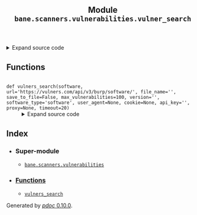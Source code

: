<body>
<main>
<article id="content">
<header>
<h1 class="title">Module <code>bane.scanners.vulnerabilities.vulner_search</code></h1>
</header>
<section id="section-intro">
<details class="source">
<summary>
<span>Expand source code</span>
</summary>
<pre><code class="python">from bane.scanners.vulnerabilities.utils import *

def vulners_search(
    software,
    url=&#34;https://vulners.com/api/v3/burp/software/&#34;,
    file_name=&#34;&#34;,
    save_to_file=False,
    max_vulnerabilities=100,
    version=&#34;&#34;,
    software_type=&#34;software&#34;,
    user_agent=None,
    cookie=None,
    api_key=&#39;&#39;,
    proxy=None,
    timeout=20,
):
    if api_key==None:
        api_key=&#39;&#39;
    if not file_name:
        if version:
            file_name = software + &#34;_&#34; + version.replace(&#34;.&#34;, &#34;-&#34;)
        else:
            file_name = software
    if user_agent:
        us = user_agent
    else:
        us = random.choice(ua)
    if cookie:
        hea = {&#34;User-Agent&#34;: us, &#34;Cookie&#34;: cookie}
    else:
        hea = {&#34;User-Agent&#34;: us}
    try:
        ver = &#34;&#34;
        if version:
            ver = version
        max_vuln = 100
        if max_vulnerabilities:
            max_vuln = max_vulnerabilities
        ty = &#34;software&#34;
        if software_type:
            ty = software_type
        if ty not in [&#34;software&#34;, &#34;cpe&#34;]:
            raise Exception(&#39;type must be: &#34;software&#34; or &#34;cpe&#34;&#39;)
        d = {
            &#34;maxVulnerabilities&#34;: max_vuln,
            &#34;version&#34;: ver,
            &#34;type&#34;: ty,
            &#34;software&#34;: software,
            &#39;apikey&#39;:api_key
        }
        r = requests.Session().get(
            url,
            params=d,
            headers=hea,
            proxies=proxy,
            timeout=timeout,
            verify=False,
        )
        c = json.loads(r.text)
        if c[&#34;result&#34;] == &#34;OK&#34;:
            if save_to_file==True:
                with open(file_name.split(&#34;.&#34;)[0] + &#34;.json&#34;, &#34;w&#34;) as outfile:
                    json.dump(c, outfile, indent=4)
                outfile.close()
            l = []
            m = c[&#34;data&#34;][&#34;search&#34;]
            i = 0
            for x in m:
                #print(x)
                l.append(
                     x[
                            &#34;_source&#34;
                        ]
                )
                i += 1
            return l
        else:
            return {&#39;error&#39;:&#34;couldn&#39;t find vulnerabilities for this version&#34;}
    except:
        pass
    return []</code></pre>
</details>
</section>
<section>
</section>
<section>
</section>
<section>
<h2 class="section-title" id="header-functions">Functions</h2>
<dl>
<dt id="bane.scanners.vulnerabilities.vulner_search.vulners_search"><code class="name flex">
<span>def <span class="ident">vulners_search</span></span>(<span>software, url='https://vulners.com/api/v3/burp/software/', file_name='', save_to_file=False, max_vulnerabilities=100, version='', software_type='software', user_agent=None, cookie=None, api_key='', proxy=None, timeout=20)</span>
</code></dt>
<dd>
<div class="desc"></div>
<details class="source">
<summary>
<span>Expand source code</span>
</summary>
<pre><code class="python">def vulners_search(
    software,
    url=&#34;https://vulners.com/api/v3/burp/software/&#34;,
    file_name=&#34;&#34;,
    save_to_file=False,
    max_vulnerabilities=100,
    version=&#34;&#34;,
    software_type=&#34;software&#34;,
    user_agent=None,
    cookie=None,
    api_key=&#39;&#39;,
    proxy=None,
    timeout=20,
):
    if api_key==None:
        api_key=&#39;&#39;
    if not file_name:
        if version:
            file_name = software + &#34;_&#34; + version.replace(&#34;.&#34;, &#34;-&#34;)
        else:
            file_name = software
    if user_agent:
        us = user_agent
    else:
        us = random.choice(ua)
    if cookie:
        hea = {&#34;User-Agent&#34;: us, &#34;Cookie&#34;: cookie}
    else:
        hea = {&#34;User-Agent&#34;: us}
    try:
        ver = &#34;&#34;
        if version:
            ver = version
        max_vuln = 100
        if max_vulnerabilities:
            max_vuln = max_vulnerabilities
        ty = &#34;software&#34;
        if software_type:
            ty = software_type
        if ty not in [&#34;software&#34;, &#34;cpe&#34;]:
            raise Exception(&#39;type must be: &#34;software&#34; or &#34;cpe&#34;&#39;)
        d = {
            &#34;maxVulnerabilities&#34;: max_vuln,
            &#34;version&#34;: ver,
            &#34;type&#34;: ty,
            &#34;software&#34;: software,
            &#39;apikey&#39;:api_key
        }
        r = requests.Session().get(
            url,
            params=d,
            headers=hea,
            proxies=proxy,
            timeout=timeout,
            verify=False,
        )
        c = json.loads(r.text)
        if c[&#34;result&#34;] == &#34;OK&#34;:
            if save_to_file==True:
                with open(file_name.split(&#34;.&#34;)[0] + &#34;.json&#34;, &#34;w&#34;) as outfile:
                    json.dump(c, outfile, indent=4)
                outfile.close()
            l = []
            m = c[&#34;data&#34;][&#34;search&#34;]
            i = 0
            for x in m:
                #print(x)
                l.append(
                     x[
                            &#34;_source&#34;
                        ]
                )
                i += 1
            return l
        else:
            return {&#39;error&#39;:&#34;couldn&#39;t find vulnerabilities for this version&#34;}
    except:
        pass
    return []</code></pre>
</details>
</dd>
</dl>
</section>
<section>
</section>
</article>
<nav id="sidebar">
<h1>Index</h1>
<div class="toc">
<ul></ul>
</div>
<ul id="index">
<li><h3>Super-module</h3>
<ul>
<li><code><a title="bane.scanners.vulnerabilities" href="index.md">bane.scanners.vulnerabilities</a></code></li>
</ul>
</li>
<li><h3><a href="#header-functions">Functions</a></h3>
<ul class="">
<li><code><a title="bane.scanners.vulnerabilities.vulner_search.vulners_search" href="#bane.scanners.vulnerabilities.vulner_search.vulners_search">vulners_search</a></code></li>
</ul>
</li>
</ul>
</nav>
</main>
<footer id="footer">
<p>Generated by <a href="https://pdoc3.github.io/pdoc" title="pdoc: Python API documentation generator"><cite>pdoc</cite> 0.10.0</a>.</p>
</footer>
</body>
</html>